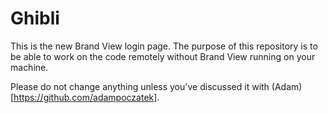 Ghibli
======

This is the new Brand View login page. The purpose of this repository is to be able to work on the code remotely without Brand View running on your machine.

Please do not change anything unless you've discussed it with (Adam)[https://github.com/adampoczatek].
